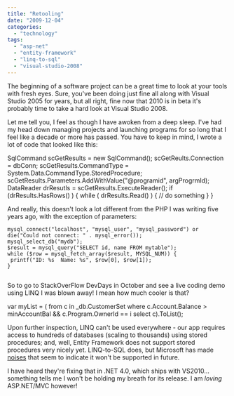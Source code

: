 ```yaml
---
title: "Retooling"
date: "2009-12-04"
categories: 
  - "technology"
tags: 
  - "asp-net"
  - "entity-framework"
  - "linq-to-sql"
  - "visual-studio-2008"
---
```


The beginning of a software project can be a great time to look at your tools with fresh eyes. Sure, you've been doing just fine all along with Visual Studio 2005 for years, but all right, fine now that 2010 is in beta it's probably time to take a hard look at Visual Studio 2008.

Let me tell you, I feel as though I have awoken from a deep sleep. I've had my head down managing projects and launching programs for so long that I feel like a decade or more has passed. You have to keep in mind, I wrote a lot of code that looked like this:

SqlCommand scGetResults = new SqlCommand();
scGetReults.Connection = dbConn;
scGetResults.CommandType = System.Data.CommandType.StoredProcedure;
scGetResults.Parameters.AddWithValue("@programid", argProgrmId);
DataReader drResutls = scGetResults.ExecuteReader();
if (drResults.HasRows() ) {
     while ( drResults.Read() ) {
          // do something
     }
}

And really, this doesn't look a lot different from the PHP I was writing five years ago, with the exception of parameters:

```
mysql_connect("localhost", "mysql_user", "mysql_password") or
die("Could not connect: " . mysql_error());
mysql_select_db("mydb");
$result = mysql_query("SELECT id, name FROM mytable");
while ($row = mysql_fetch_array($result, MYSQL_NUM)) {
 printf("ID: %s  Name: %s", $row[0], $row[1]);  
}
 
```

So to go to StackOverFlow DevDays in October and see a live coding demo using LINQ I was blown away! I mean how much cooler is that?

var myList = (
     from c in \_db.CustomerSet
     where c.Account.Balance > minAccountBal && c.Program.OwnerId == i
     select c).ToList();

Upon further inspection, LINQ can't be used everywhere - our app requires access to hundreds of databases (scaling to thousands) using stored procedures; and, well, Entity Framework does not support stored procedures very nicely yet. LINQ-to-SQL does, but Microsoft has made [noises](http://stackoverflow.com/questions/973506/asp-net-mvc-linq-to-sql-or-entities) that seem to indicate it won't be supported in future.

I have heard they're fixing that in .NET 4.0, which ships with VS2010... something tells me I won't be holding my breath for its release. I am _loving_ ASP.NET/MVC however!
